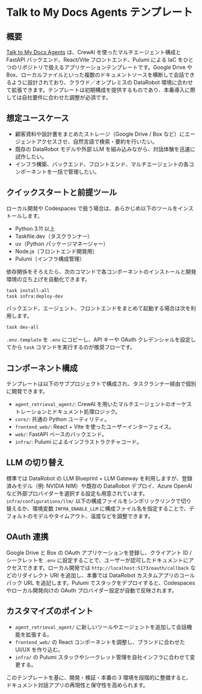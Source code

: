 # Talk to My Docs Agents テンプレート

## 概要

[Talk to My Docs Agents](https://github.com/datarobot-community/talk-to-my-docs-agents) は、CrewAI を使ったマルチエージェント構成と FastAPI バックエンド、React/Vite フロントエンド、Pulumi による IaC をひとつのリポジトリで扱えるアプリケーションテンプレートです。Google Drive や Box、ローカルファイルといった複数のドキュメントソースを横断して会話できるように設計されており、クラウド／オンプレミスの DataRobot 環境に合わせて拡張できます。テンプレートは初期構成を提供するものであり、本番導入に際しては自社要件に合わせた調整が必須です。

## 想定ユースケース

- 顧客資料や設計書をまとめたストレージ（Google Drive / Box など）にエージェントアクセスさせ、自然言語で検索・要約を行いたい。
- 既存の DataRobot モデルや外部 LLM を組み込みながら、対話体験を迅速に試作したい。
- インフラ構築、バックエンド、フロントエンド、マルチエージェントの各コンポーネントを一括で管理したい。

## クイックスタートと前提ツール

ローカル開発や Codespaces で扱う場合は、あらかじめ以下のツールをインストールします。

- Python 3.11 以上
- Taskfile.dev（タスクランナー）
- uv（Python パッケージマネージャー）
- Node.js（フロントエンド開発用）
- Pulumi（インフラ構成管理）

依存関係をそろえたら、次のコマンドで各コンポーネントのインストールと開発環境の立ち上げを自動化できます。

```bash
task install-all
task infra:deploy-dev
```

バックエンド、エージェント、フロントエンドをまとめて起動する場合は次を利用します。

```bash
task dev-all
```

`.env.template` を `.env` にコピーし、API キーや OAuth クレデンシャルを設定してから `task` コマンドを実行するのが推奨フローです。

## コンポーネント構成

テンプレートは以下のサブプロジェクトで構成され、タスクランナー経由で個別に開発できます。

- `agent_retrieval_agent/`: CrewAI を用いたマルチエージェントのオーケストレーションとドキュメント処理ロジック。
- `core/`: 共通の Python ユーティリティ。
- `frontend_web/`: React + Vite を使ったユーザーインターフェイス。
- `web/`: FastAPI ベースのバックエンド。
- `infra/`: Pulumi によるインフラストラクチャコード。

## LLM の切り替え

標準では DataRobot の LLM Blueprint + LLM Gateway を利用しますが、登録済みモデル（例: NVIDIA NIM）や既存の DataRobot デプロイ、Azure OpenAI など外部プロバイダーを選択する設定も用意されています。`infra/configurations/llm/` 以下の構成ファイルをシンボリックリンクで切り替えるか、環境変数 `INFRA_ENABLE_LLM` に構成ファイル名を指定することで、デフォルトのモデルやタイムアウト、温度などを調整できます。

## OAuth 連携

Google Drive と Box の OAuth アプリケーションを登録し、クライアント ID / シークレットを `.env` に設定することで、ユーザーが認可したドキュメントにアクセスできます。ローカル開発では `http://localhost:5173/oauth/callback` などのリダイレクト URI を追加し、本番では DataRobot カスタムアプリのコールバック URL を追記します。Pulumi でスタックをデプロイすると、Codespaces やローカル開発向けの OAuth プロバイダー設定が自動で反映されます。

## カスタマイズのポイント

- `agent_retrieval_agent/` に新しいツールやエージェントを追加して会話機能を拡張する。
- `frontend_web/` の React コンポーネントを調整し、ブランドに合わせた UI/UX を作り込む。
- `infra/` の Pulumi スタックやシークレット管理を自社インフラに合わせて変更する。

このテンプレートを基に、開発・検証・本番の 3 環境を段階的に整備すると、ドキュメント対話アプリの再現性と保守性を高められます。
